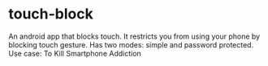 # touch-block
An android app that blocks touch. It restricts you from using your phone by blocking touch gesture. Has two modes: simple and password protected.
Use case: To Kill Smartphone Addiction
